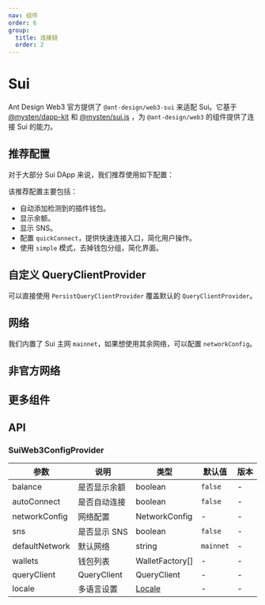 ```yaml
---
nav: 组件
order: 6
group:
  title: 连接链
  order: 2
---
```


# Sui

Ant Design Web3 官方提供了 `@ant-design/web3-sui` 来适配 Sui。它基于 [@mysten/dapp-kit](https://www.npmjs.com/package/@mysten/dapp-kit) 和 [@mysten/sui.js](https://www.npmjs.com/package/@mysten/sui.js) ，为 `@ant-design/web3` 的组件提供了连接 Sui 的能力。

## 推荐配置

对于大部分 Sui DApp 来说，我们推荐使用如下配置：

<code src="./demos/recommend.tsx"></code>

该推荐配置主要包括：

- 自动添加检测到的插件钱包。
- 显示余额。
- 显示 SNS。
- 配置 `quickConnect`，提供快速连接入口，简化用户操作。
- 使用 `simple` 模式，去掉钱包分组，简化界面。

## 自定义 QueryClientProvider

可以直接使用 `PersistQueryClientProvider` 覆盖默认的 `QueryClientProvider`。

<NormalInstallDependencies packageNames="@tanstack/query-sync-storage-persister @tanstack/react-query-persist-client" save="true"></NormalInstallDependencies>

<code src="./demos/query-client.tsx"></code>

## 网络

我们内置了 Sui 主网 `mainnet`，如果想使用其余网络，可以配置 `networkConfig`。

<code src="./demos/networks.tsx"></code>

## 非官方网络

<code src="./demos/networks-unofficial.tsx"></code>

## 更多组件

<code src="./demos/more-components.tsx"></code>

## API

### SuiWeb3ConfigProvider

| 参数           | 说明         | 类型            | 默认值    | 版本 |
| -------------- | ------------ | --------------- | --------- | ---- |
| balance        | 是否显示余额 | boolean         | `false`   | -    |
| autoConnect    | 是否自动连接 | boolean         | `false`   | -    |
| networkConfig  | 网络配置     | NetworkConfig   | -         | -    |
| sns            | 是否显示 SNS | boolean         | `false`   | -    |
| defaultNetwork | 默认网络     | string          | `mainnet` | -    |
| wallets        | 钱包列表     | WalletFactory[] | -         | -    |
| queryClient    | QueryClient  | QueryClient     | -         | -    |
| locale         | 多语言设置   | [Locale]        | -         | -    |

[Locale]: https://github.com/ant-design/ant-design-web3/blob/main/packages/common/src/locale/zh_CN.ts
